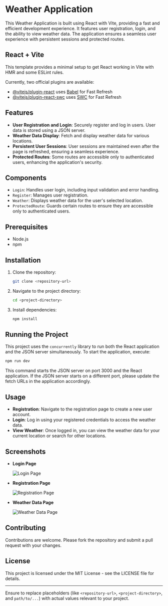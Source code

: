 # Weather Application

This Weather Application is built using React with Vite, providing a fast and efficient development experience. It features user registration, login, and the ability to view weather data. The application ensures a seamless user experience with persistent sessions and protected routes.

## React + Vite

This template provides a minimal setup to get React working in Vite with HMR and some ESLint rules.

Currently, two official plugins are available:

- [@vitejs/plugin-react](https://github.com/vitejs/vite-plugin-react/blob/main/packages/plugin-react/README.md) uses [Babel](https://babeljs.io/) for Fast Refresh
- [@vitejs/plugin-react-swc](https://github.com/vitejs/vite-plugin-react-swc) uses [SWC](https://swc.rs/) for Fast Refresh


## Features

- **User Registration and Login**: Securely register and log in users. User data is stored using a JSON server.
- **Weather Data Display**: Fetch and display weather data for various locations.
- **Persistent User Sessions**: User sessions are maintained even after the page is refreshed, ensuring a seamless experience.
- **Protected Routes**: Some routes are accessible only to authenticated users, enhancing the application's security.

## Components

- `Login`: Handles user login, including input validation and error handling.
- `Register`: Manages user registration.
- `Weather`: Displays weather data for the user's selected location.
- `ProtectedRoute`: Guards certain routes to ensure they are accessible only to authenticated users.

## Prerequisites

- Node.js
- npm

## Installation

1. Clone the repository:
   ```bash
   git clone <repository-url>
   ```
2. Navigate to the project directory:
   ```bash
   cd <project-directory>
   ```
3. Install dependencies:
   ```bash
   npm install
   ```

## Running the Project

This project uses the `concurrently` library to run both the React application and the JSON server simultaneously. To start the application, execute:

```bash
npm run dev
```

This command starts the JSON server on port 3000 and the React application. If the JSON server starts on a different port, please update the fetch URLs in the application accordingly.

## Usage

- **Registration**: Navigate to the registration page to create a new user account.
- **Login**: Log in using your registered credentials to access the weather data.
- **View Weather**: Once logged in, you can view the weather data for your current location or search for other locations.

## Screenshots

- **Login Page**

  ![Login Page](path/to/login_page_screenshot.png)

- **Registration Page**

  ![Registration Page](path/to/registration_page_screenshot.png)

- **Weather Data Page**

  ![Weather Data Page](path/to/weather_data_page_screenshot.png)

## Contributing

Contributions are welcome. Please fork the repository and submit a pull request with your changes.

## License

This project is licensed under the MIT License - see the LICENSE file for details.

---

Ensure to replace placeholders (like `<repository-url>`, `<project-directory>`, and `path/to/...`) with actual values relevant to your project.